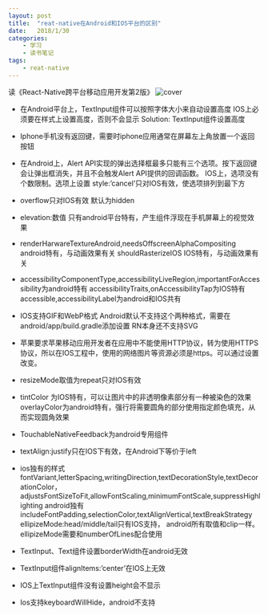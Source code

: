 ```yaml
---
layout: post
title:  "reat-native在Android和IOS平台的区别"
date:   2018/1/30 
categories: 
    - 学习
    - 读书笔记
tags:
    - reat-native
---
```


读《React-Native跨平台移动应用开发第2版》
![cover](/images/book/React-Native.jpg)
 
* 在Android平台上，TextInput组件可以按照字体大小来自动设置高度
IOS上必须要在样式上设置高度，否则不会显示
Solution: TextInput组件设置高度

* Iphone手机没有返回键，需要时iphone应用通常在屏幕左上角放置一个返回按钮

* 在Android上，Alert API实现的弹出选择框最多只能有三个选项。按下返回键会让弹出框消失，并且不会触发Alert API提供的回调函数。
IOS上，选项没有个数限制。选项上设置 style:’cancel’只对IOS有效，使选项排列到最下方

* overflow只对IOS有效
默认为hidden

* elevation:数值 只有android平台特有，产生组件浮现在手机屏幕上的视觉效果

* renderHarwareTextureAndroid,needsOffscreenAlphaCompositing  android特有，与动画效果有关
shouldRasterizeIOS   IOS特有，与动画效果有关

* accessibilityComponentType,accessibilityLiveRegion,importantForAccessibility为android特有
accessibilityTraits,onAccessibilityTap为IOS特有
accessible,accessibilityLabel为android和IOS共有

* IOS支持GIF和WebP格式
Android默认不支持这个两种格式，需要在android/app/build.gradle添加设置
RN本身还不支持SVG

* 苹果要求苹果移动应用开发者在应用中不能使用HTTP协议，转为使用HTTPS协议，所以在IOS工程中，使用的网络图片等资源必须是https。可以通过设置改变。

* resizeMode取值为repeat只对IOS有效

* tintColor 为IOS特有，可以让图片中的非透明像素部分有一种被染色的效果
overlayColor为android特有，强行将需要圆角的部分使用指定颜色填充，从而实现圆角效果

* TouchableNativeFeedback为android专用组件

* textAlign:justify只在IOS下有效，在Android下等价于left

* ios独有的样式
fontVariant,letterSpacing,writingDirection,textDecorationStyle,textDecorationColor，
adjustsFontSizeToFit,allowFontScaling,minimumFontScale,suppressHighlighting
android独有
includeFontPadding,selectionColor,textAlignVertical,textBreakStrategy
ellipizeMode:head/middle/tail只有IOS支持， android所有取值和clip一样。ellipizeMode需要和numberOfLines配合使用

* TextInput、Text组件设置borderWidth在android无效

* TextInput组件alignItems:’center’在IOS上无效

* IOS上TextInput组件没有设置height会不显示

* Ios支持keyboardWillHide，android不支持
